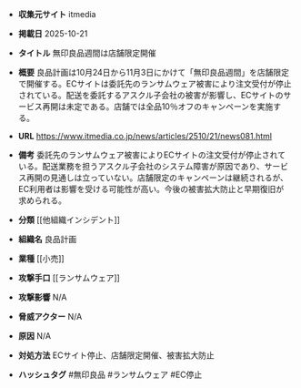 - **収集元サイト**
itmedia

- **掲載日**
2025-10-21

- **タイトル**
無印良品週間は店舗限定開催

- **概要**
良品計画は10月24日から11月3日にかけて「無印良品週間」を店舗限定で開催する。ECサイトは委託先のランサムウェア被害により注文受付が停止されている。配送を委託するアスクル子会社の被害が影響し、ECサイトのサービス再開は未定である。店舗では全品10％オフのキャンペーンを実施する。

- **URL**
https://www.itmedia.co.jp/news/articles/2510/21/news081.html

- **備考**
委託先のランサムウェア被害によりECサイトの注文受付が停止されている。配送業務を担うアスクル子会社のシステム障害が原因であり、サービス再開の見通しは立っていない。店舗限定のキャンペーンは継続されるが、EC利用者は影響を受ける可能性が高い。今後の被害拡大防止と早期復旧が求められる。

- **分類**
[[他組織インシデント]]

- **組織名**
良品計画

- **業種**
[[小売]]

- **攻撃手口**
[[ランサムウェア]]

- **攻撃影響**
N/A

- **脅威アクター**
N/A

- **原因**
N/A

- **対処方法**
ECサイト停止、店舗限定開催、被害拡大防止

- **ハッシュタグ**
#無印良品 #ランサムウェア #EC停止
